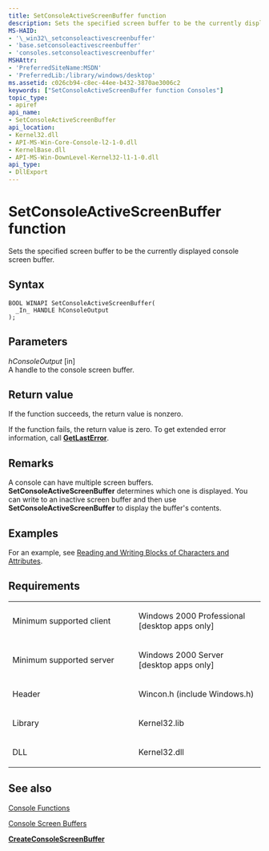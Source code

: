 ```yaml
---
title: SetConsoleActiveScreenBuffer function
description: Sets the specified screen buffer to be the currently displayed console screen buffer.
MS-HAID:
- '\_win32\_setconsoleactivescreenbuffer'
- 'base.setconsoleactivescreenbuffer'
- 'consoles.setconsoleactivescreenbuffer'
MSHAttr:
- 'PreferredSiteName:MSDN'
- 'PreferredLib:/library/windows/desktop'
ms.assetid: c026cb94-c8ec-44ee-b432-3870ae3006c2
keywords: ["SetConsoleActiveScreenBuffer function Consoles"]
topic_type:
- apiref
api_name:
- SetConsoleActiveScreenBuffer
api_location:
- Kernel32.dll
- API-MS-Win-Core-Console-l2-1-0.dll
- KernelBase.dll
- API-MS-Win-DownLevel-Kernel32-l1-1-0.dll
api_type:
- DllExport
---
```


# SetConsoleActiveScreenBuffer function


Sets the specified screen buffer to be the currently displayed console screen buffer.

Syntax
------

```ManagedCPlusPlus
BOOL WINAPI SetConsoleActiveScreenBuffer(
  _In_ HANDLE hConsoleOutput
);
```

Parameters
----------

*hConsoleOutput* \[in\]  
A handle to the console screen buffer.

Return value
------------

If the function succeeds, the return value is nonzero.

If the function fails, the return value is zero. To get extended error information, call [**GetLastError**](https://msdn.microsoft.com/library/windows/desktop/ms679360).

Remarks
-------

A console can have multiple screen buffers. **SetConsoleActiveScreenBuffer** determines which one is displayed. You can write to an inactive screen buffer and then use **SetConsoleActiveScreenBuffer** to display the buffer's contents.

Examples
--------

For an example, see [Reading and Writing Blocks of Characters and Attributes](reading-and-writing-blocks-of-characters-and-attributes.md).

Requirements
------------

<table>
<colgroup>
<col width="50%" />
<col width="50%" />
</colgroup>
<tbody>
<tr class="odd">
<td><p>Minimum supported client</p></td>
<td><p>Windows 2000 Professional [desktop apps only]</p></td>
</tr>
<tr class="even">
<td><p>Minimum supported server</p></td>
<td><p>Windows 2000 Server [desktop apps only]</p></td>
</tr>
<tr class="odd">
<td><p>Header</p></td>
<td>Wincon.h (include Windows.h)</td>
</tr>
<tr class="even">
<td><p>Library</p></td>
<td>Kernel32.lib</td>
</tr>
<tr class="odd">
<td><p>DLL</p></td>
<td>Kernel32.dll</td>
</tr>
</tbody>
</table>

## See also


[Console Functions](console-functions.md)

[Console Screen Buffers](console-screen-buffers.md)

[**CreateConsoleScreenBuffer**](createconsolescreenbuffer.md)

 

 




